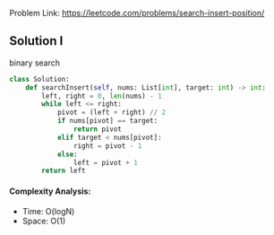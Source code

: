 Problem Link: https://leetcode.com/problems/search-insert-position/



## Solution I
binary search

```python
class Solution:
    def searchInsert(self, nums: List[int], target: int) -> int:
        left, right = 0, len(nums) - 1
        while left <= right:
            pivot = (left + right) // 2
            if nums[pivot] == target:
                return pivot
            elif target < nums[pivot]:
                right = pivot - 1
            else:
                left = pivot + 1
        return left
```

#### Complexity Analysis:
- Time: O(logN)
- Space: O(1)
